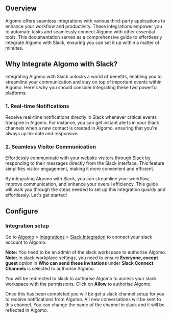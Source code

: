 ## Overview

Algomo offers seamless integrations with various third-party applications to enhance your workflow and productivity. These integrations empower you to automate tasks and seamlessly connect Algomo with other essential tools. This documentation serves as a comprehensive guide to effortlessly integrate Algomo with Slack, ensuring you can set it up within a matter of minutes.

## Why Integrate Algomo with Slack?

Integrating Algomo with Slack unlocks a world of benefits, enabling you to streamline your communication and stay on top of important events within Algomo. Here's why you should consider integrating these two powerful platforms:

### 1. Real-time Notifications

Receive real-time notifications directly in Slack whenever critical events transpire in Algomo. For instance, you can get instant alerts in your Slack channels when a new contact is created in Algomo, ensuring that you're always up-to-date and responsive.

### 2. Seamless Visitor Communication

Effortlessly communicate with your website visitors through Slack by responding to their messages directly from the Slack interface. This feature simplifies visitor engagement, making it more convenient and efficient.

By integrating Algomo with Slack, you can streamline your workflow, improve communication, and enhance your overall efficiency. This guide will walk you through the steps needed to set up this integration quickly and effortlessly. Let's get started!

## Configure

### Integration setup

Go to [Algomo](https://app.algomo.com) > [Integrations](https://app.algomo.com/integrations) > [Slack Integration](https://app.algomo.com/integrations/slack) to connect your slack account to Algomo.

**Note:** You need to be an admin of the slack workspace to authorise Algomo.
**Note:** In slack workplace settings, you need to ensure **Everyone, except guest** option in **Who can send these invitations** under **Slack Connect Channels** is selected to authorise Algomo.

You will be redirected to slack to authorise Algomo to access your slack workspace with the permissions. Click on **Allow** to authorise Algomo.

Once this has been completed you will be get a slack channel setup for you to receive notifications from Algomo. All new conversations will be sent to this channel. You can change the name of the channel in slack and it will be reflected in Algomo.

